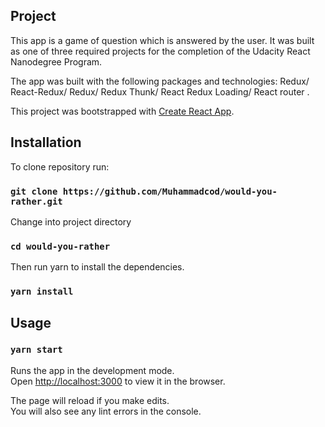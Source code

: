 ## Project

This app is a game of question which is answered by the user. It was built as one of three required projects for the completion of the Udacity React Nanodegree Program.

The app was built with the following packages and technologies:
Redux/ React-Redux/ Redux/ Redux Thunk/ React Redux Loading/ React router .

This project was bootstrapped with [Create React App](https://github.com/facebook/create-react-app).

## Installation

To clone repository run:

### `git clone https://github.com/Muhammadcod/would-you-rather.git`

Change into project directory

### `cd would-you-rather`

Then run yarn to install the dependencies.

### `yarn install`

## Usage

### `yarn start`

Runs the app in the development mode.<br />
Open [http://localhost:3000](http://localhost:3000) to view it in the browser.

The page will reload if you make edits.<br />
You will also see any lint errors in the console.
